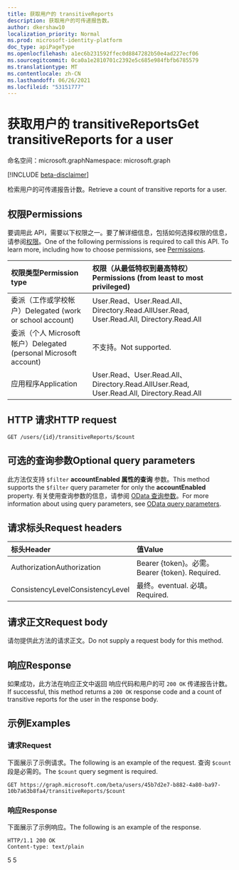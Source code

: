 ```yaml
---
title: 获取用户的 transitiveReports
description: 获取用户的可传递报告数。
author: dkershaw10
localization_priority: Normal
ms.prod: microsoft-identity-platform
doc_type: apiPageType
ms.openlocfilehash: a1ec6b231592ffec0d8847282b50e4ad227ecf06
ms.sourcegitcommit: 0ca0a1e2810701c2392e5c685e984fbfb6785579
ms.translationtype: MT
ms.contentlocale: zh-CN
ms.lasthandoff: 06/26/2021
ms.locfileid: "53151777"
---
```

# <a name="get-transitivereports-for-a-user"></a><span data-ttu-id="73a07-103">获取用户的 transitiveReports</span><span class="sxs-lookup"><span data-stu-id="73a07-103">Get transitiveReports for a user</span></span>

<span data-ttu-id="73a07-104">命名空间：microsoft.graph</span><span class="sxs-lookup"><span data-stu-id="73a07-104">Namespace: microsoft.graph</span></span>

[!INCLUDE [beta-disclaimer](../../includes/beta-disclaimer.md)]

<span data-ttu-id="73a07-105">检索用户的可传递报告计数。</span><span class="sxs-lookup"><span data-stu-id="73a07-105">Retrieve a count of transitive reports for a user.</span></span>

## <a name="permissions"></a><span data-ttu-id="73a07-106">权限</span><span class="sxs-lookup"><span data-stu-id="73a07-106">Permissions</span></span>

<span data-ttu-id="73a07-p101">要调用此 API，需要以下权限之一。要了解详细信息，包括如何选择权限的信息，请参阅[权限](/graph/permissions-reference)。</span><span class="sxs-lookup"><span data-stu-id="73a07-p101">One of the following permissions is required to call this API. To learn more, including how to choose permissions, see [Permissions](/graph/permissions-reference).</span></span>


| <span data-ttu-id="73a07-109">权限类型</span><span class="sxs-lookup"><span data-stu-id="73a07-109">Permission type</span></span> | <span data-ttu-id="73a07-110">权限（从最低特权到最高特权）</span><span class="sxs-lookup"><span data-stu-id="73a07-110">Permissions (from least to most privileged)</span></span> |
|:--------------------|:---------------------------------------------------------|
| <span data-ttu-id="73a07-111">委派（工作或学校帐户）</span><span class="sxs-lookup"><span data-stu-id="73a07-111">Delegated (work or school account)</span></span> | <span data-ttu-id="73a07-112">User.Read、User.Read.All、Directory.Read.All</span><span class="sxs-lookup"><span data-stu-id="73a07-112">User.Read, User.Read.All, Directory.Read.All</span></span> |
| <span data-ttu-id="73a07-113">委派（个人 Microsoft 帐户）</span><span class="sxs-lookup"><span data-stu-id="73a07-113">Delegated (personal Microsoft account)</span></span> | <span data-ttu-id="73a07-114">不支持。</span><span class="sxs-lookup"><span data-stu-id="73a07-114">Not supported.</span></span> |
| <span data-ttu-id="73a07-115">应用程序</span><span class="sxs-lookup"><span data-stu-id="73a07-115">Application</span></span> | <span data-ttu-id="73a07-116">User.Read、User.Read.All、Directory.Read.All</span><span class="sxs-lookup"><span data-stu-id="73a07-116">User.Read, User.Read.All, Directory.Read.All</span></span> |

## <a name="http-request"></a><span data-ttu-id="73a07-117">HTTP 请求</span><span class="sxs-lookup"><span data-stu-id="73a07-117">HTTP request</span></span>
<!-- { "blockType": "ignored" } -->
```http
GET /users/{id}/transitiveReports/$count
```
## <a name="optional-query-parameters"></a><span data-ttu-id="73a07-118">可选的查询参数</span><span class="sxs-lookup"><span data-stu-id="73a07-118">Optional query parameters</span></span>

<span data-ttu-id="73a07-119">此方法仅支持 `$filter` **accountEnabled 属性的查询** 参数。</span><span class="sxs-lookup"><span data-stu-id="73a07-119">This method supports the `$filter` query parameter for only the **accountEnabled** property.</span></span> <span data-ttu-id="73a07-120">有关使用查询参数的信息，请参阅 [OData 查询参数](/graph/query-parameters)。</span><span class="sxs-lookup"><span data-stu-id="73a07-120">For more information about using query parameters, see [OData query parameters](/graph/query-parameters).</span></span>

## <a name="request-headers"></a><span data-ttu-id="73a07-121">请求标头</span><span class="sxs-lookup"><span data-stu-id="73a07-121">Request headers</span></span>

| <span data-ttu-id="73a07-122">标头</span><span class="sxs-lookup"><span data-stu-id="73a07-122">Header</span></span>       | <span data-ttu-id="73a07-123">值</span><span class="sxs-lookup"><span data-stu-id="73a07-123">Value</span></span> |
|:---------------|:--------|
| <span data-ttu-id="73a07-124">Authorization</span><span class="sxs-lookup"><span data-stu-id="73a07-124">Authorization</span></span>  | <span data-ttu-id="73a07-p103">Bearer {token}。必需。</span><span class="sxs-lookup"><span data-stu-id="73a07-p103">Bearer {token}. Required.</span></span>  |
| <span data-ttu-id="73a07-127">ConsistencyLevel</span><span class="sxs-lookup"><span data-stu-id="73a07-127">ConsistencyLevel</span></span> | <span data-ttu-id="73a07-128">最终。</span><span class="sxs-lookup"><span data-stu-id="73a07-128">eventual.</span></span> <span data-ttu-id="73a07-129">必填。</span><span class="sxs-lookup"><span data-stu-id="73a07-129">Required.</span></span> |

## <a name="request-body"></a><span data-ttu-id="73a07-130">请求正文</span><span class="sxs-lookup"><span data-stu-id="73a07-130">Request body</span></span>

<span data-ttu-id="73a07-131">请勿提供此方法的请求正文。</span><span class="sxs-lookup"><span data-stu-id="73a07-131">Do not supply a request body for this method.</span></span>

## <a name="response"></a><span data-ttu-id="73a07-132">响应</span><span class="sxs-lookup"><span data-stu-id="73a07-132">Response</span></span>

<span data-ttu-id="73a07-133">如果成功，此方法在响应正文中返回 响应代码和用户的可 `200 OK` 传递报告计数。</span><span class="sxs-lookup"><span data-stu-id="73a07-133">If successful, this method returns a `200 OK` response code and a count of transitive reports for the user in the response body.</span></span>

## <a name="examples"></a><span data-ttu-id="73a07-134">示例</span><span class="sxs-lookup"><span data-stu-id="73a07-134">Examples</span></span>

### <a name="request"></a><span data-ttu-id="73a07-135">请求</span><span class="sxs-lookup"><span data-stu-id="73a07-135">Request</span></span>

<span data-ttu-id="73a07-136">下面展示了示例请求。</span><span class="sxs-lookup"><span data-stu-id="73a07-136">The following is an example of the request.</span></span> <span data-ttu-id="73a07-137">查询 `$count` 段是必需的。</span><span class="sxs-lookup"><span data-stu-id="73a07-137">The `$count` query segment is required.</span></span>

<!-- {
  "blockType": "request",
  "name": "get_transitivereports_user"
}-->
```http
GET https://graph.microsoft.com/beta/users/45b7d2e7-b882-4a80-ba97-10b7a63b8fa4/transitiveReports/$count
```

### <a name="response"></a><span data-ttu-id="73a07-138">响应</span><span class="sxs-lookup"><span data-stu-id="73a07-138">Response</span></span>

<span data-ttu-id="73a07-139">下面展示了示例响应。</span><span class="sxs-lookup"><span data-stu-id="73a07-139">The following is an example of the response.</span></span>
<!-- {
  "blockType": "response"
} -->
```http
HTTP/1.1 200 OK
Content-type: text/plain
```

<span data-ttu-id="73a07-140">5 </span><span class="sxs-lookup"><span data-stu-id="73a07-140">5</span></span>

<!-- uuid: 8fcb5dbc-d5aa-4681-8e31-b001d5168d79
2015-10-25 14:57:30 UTC -->
<!--
{
  "type": "#page.annotation",
  "description": "Get transitiveReports for a user",
  "keywords": "",
  "section": "documentation",
  "tocPath": "",
  "suppressions": [
  ]
}
-->
